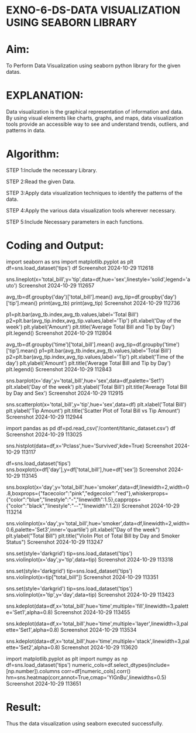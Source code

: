 # EXNO-6-DS-DATA VISUALIZATION USING SEABORN LIBRARY

# Aim:
  To Perform Data Visualization using seaborn python library for the given datas.

# EXPLANATION:
Data visualization is the graphical representation of information and data. By using visual elements like charts, graphs, and maps, data visualization tools provide an accessible way to see and understand trends, outliers, and patterns in data.

# Algorithm:
STEP 1:Include the necessary Library.

STEP 2:Read the given Data.

STEP 3:Apply data visualization techniques to identify the patterns of the data.

STEP 4:Apply the various data visualization tools wherever necessary.

STEP 5:Include Necessary parameters in each functions.

# Coding and Output:
 import seaborn as sns
import matplotlib.pyplot as plt
df=sns.load_dataset('tips')
df
Screenshot 2024-10-29 112618

sns.lineplot(x='total_bill',y='tip',data=df,hue='sex',linestyle='solid',legend='auto')
Screenshot 2024-10-29 112657

avg_tb=df.groupby('day')['total_bill'].mean()
avg_tip=df.groupby('day')['tip'].mean()
print(avg_tb)
print(avg_tip)
Screenshot 2024-10-29 112736

p1=plt.bar(avg_tb.index,avg_tb.values,label='Total Bill')
p2=plt.bar(avg_tip.index,avg_tip.values,label='Tip')
plt.xlabel('Day of the week')
plt.ylabel('Amount')
plt.title('Average Total Bill and Tip by Day')
plt.legend()
Screenshot 2024-10-29 112804

avg_tb=df.groupby('time')['total_bill'].mean()
avg_tip=df.groupby('time')['tip'].mean()
p1=plt.bar(avg_tb.index,avg_tb.values,label='Total Bill')
p2=plt.bar(avg_tip.index,avg_tip.values,label='Tip')
plt.xlabel('Time of the day')
plt.ylabel('Amount')
plt.title('Average Total Bill and Tip by Day')
plt.legend()
Screenshot 2024-10-29 112843

sns.barplot(x='day',y='total_bill',hue='sex',data=df,palette='Set1')
plt.xlabel('Day of the week')
plt.ylabel('Total Bill')
plt.title('Average Total Bill by Day and Sex')
Screenshot 2024-10-29 112915

sns.scatterplot(x='total_bill',y='tip',hue='sex',data=df)
plt.xlabel('Total Bill')
plt.ylabel('Tip Amount')
plt.title('Scatter Plot of Total Bill vs Tip Amount')
Screenshot 2024-10-29 112944

import pandas as pd
df=pd.read_csv('/content/titanic_dataset.csv')
df
Screenshot 2024-10-29 113025

sns.histplot(data=df,x='Pclass',hue='Survived',kde=True)
Screenshot 2024-10-29 113117

df=sns.load_dataset('tips')
sns.boxplot(x=df['day'],y=df['total_bill'],hue=df['sex'])
Screenshot 2024-10-29 113145

sns.boxplot(x='day',y='total_bill',hue='smoker',data=df,linewidth=2,width=0.8,boxprops={"facecolor":"pink","edgecolor":"red"},whiskerprops={"color":"blue","linestyle":"-","linewidth":1.5},capprops={"color":"black","linestyle":"--","linewidth":1.2})
Screenshot 2024-10-29 113214

sns.violinplot(x='day',y='total_bill',hue='smoker',data=df,linewidth=2,width=0.6,palette='Set3',inner='quartile')
plt.xlabel("Day of the week")
plt.ylabel("Total Bill")
plt.title("Violin Plot of Total Bill by Day and Smoker Status")
Screenshot 2024-10-29 113247

sns.set(style='darkgrid')
tip=sns.load_dataset('tips')
sns.violinplot(x='day',y='tip',data=tip)
Screenshot 2024-10-29 113318

sns.set(style='darkgrid')
tip=sns.load_dataset('tips')
sns.violinplot(x=tip["total_bill"])
Screenshot 2024-10-29 113351

sns.set(style='darkgrid')
tip=sns.load_dataset('tips')
sns.violinplot(x='tip',y='day',data=tip)
Screenshot 2024-10-29 113423

sns.kdeplot(data=df,x='total_bill',hue='time',multiple='fill',linewidth=3,palette='Set1',alpha=0.8)
Screenshot 2024-10-29 113455

sns.kdeplot(data=df,x='total_bill',hue='time',multiple='layer',linewidth=3,palette='Set1',alpha=0.8)
Screenshot 2024-10-29 113534

sns.kdeplot(data=df,x='total_bill',hue='time',multiple='stack',linewidth=3,palette='Set2',alpha=0.8)
Screenshot 2024-10-29 113620

import matplotlib.pyplot as plt
import numpy as np
df=sns.load_dataset('tips')
numeric_cols=df.select_dtypes(include=[np.number]).columns
corr=df[numeric_cols].corr()
hm=sns.heatmap(corr,annot=True,cmap='YlGnBu',linewidths=0.5)
Screenshot 2024-10-29 113651

# Result:
Thus the data visualization using seaborn executed successfully.
